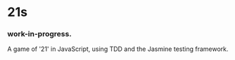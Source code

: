 # 21s

### work-in-progress.

A game of '21' in JavaScript, using TDD and the Jasmine testing framework.
